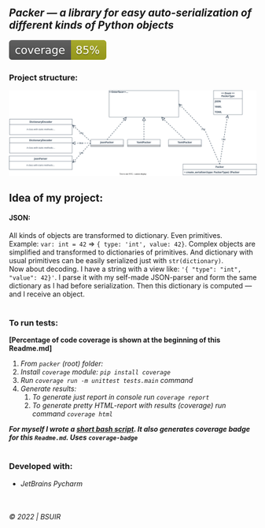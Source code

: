 ## ___Packer__ — a library for easy auto-serialization of different kinds of Python objects_


![alt Unittest coverage result](coverage.svg)
&nbsp;

### Project structure:

![](scheme.svg)

## Idea of my project:

#### JSON:

All kinds of objects are transformed to dictionary. Even primitives.   
Example: `var: int = 42` => `{ type: 'int', value: 42}`. Complex objects are simplified and transformed to dictionaries
of primitives. And dictionary with usual primitives can be easily serialized just with `str(dictionary)`.  
Now about decoding. I have a string with a view like: `'{ "type": "int", "value": 42}'`. I parse it with my self-made
JSON-parser and form the same dictionary as I had before serialization. Then this dictionary is computed — and I receive an object.  
&nbsp;


### To run tests:  
__[Percentage of code coverage is shown at the beginning of this Readme.md]__
1. _From `packer` (root) folder:_  
2. _Install `coverage` module: `pip install coverage`_  
3. _Run `coverage run -m unittest tests.main` command_  
4. _Generate results:_
   1. _To generate just report in console run `coverage report`_
   2. _To generate pretty HTML-report with results (coverage) run command `coverage html`_
   

___For myself I wrote a [short bash script](test.sh). It also generates coverage badge for this `Readme.md`. Uses `coverage-badge`___  
&nbsp;    


### Developed with:
* _JetBrains Pycharm_


&nbsp;   

###### © 2022 | BSUIR
